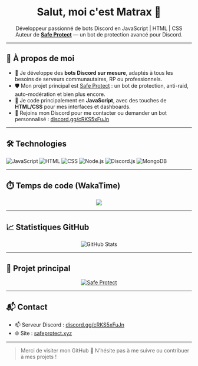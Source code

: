 <h1 align="center">Salut, moi c'est Matrax 👋</h1>

<p align="center">
  Développeur passionné de bots Discord en JavaScript | HTML | CSS  
  <br/>
  Auteur de <a href="https://safeprotect.xyz" target="_blank"><b>Safe Protect</b></a> — un bot de protection avancé pour Discord.
</p>

---

## 🚀 À propos de moi

- 🧠 Je développe des **bots Discord sur mesure**, adaptés à tous les besoins de serveurs communautaires, RP ou professionnels.
- 🛡️ Mon projet principal est [Safe Protect](https://safeprotect.xyz) : un bot de protection, anti-raid, auto-modération et bien plus encore.
- 🧰 Je code principalement en **JavaScript**, avec des touches de **HTML/CSS** pour mes interfaces et dashboards.
- 💬 Rejoins mon Discord pour me contacter ou demander un bot personnalisé : [discord.gg/cRKS5xFuJn](https://discord.gg/cRKS5xFuJn)

---

## 🛠️ Technologies

![JavaScript](https://img.shields.io/badge/-JavaScript-F7DF1E?logo=javascript&logoColor=black&style=flat-square)
![HTML](https://img.shields.io/badge/-HTML5-E34F26?logo=html5&logoColor=white&style=flat-square)
![CSS](https://img.shields.io/badge/-CSS3-1572B6?logo=css3&logoColor=white&style=flat-square)
![Node.js](https://img.shields.io/badge/-Node.js-339933?logo=nodedotjs&logoColor=white&style=flat-square)
![Discord.js](https://img.shields.io/badge/-Discord.js-5865F2?logo=discord&logoColor=white&style=flat-square)
![MongoDB](https://img.shields.io/badge/-MongoDB-47A248?logo=mongodb&logoColor=white&style=flat-square)

---

## ⏱️ Temps de code (WakaTime)

<p align="center">
  <img src="https://github-readme-stats.vercel.app/api/wakatime?username=matrax123&theme=tokyonight&hide_border=true&date_format=%5BY%20%5DM%20h"/>
</p>

---

## 📈 Statistiques GitHub

<p align="center">
  <img src="https://github-readme-stats.vercel.app/api?username=matrax123&show_icons=true&theme=discord_old_blurple" alt="GitHub Stats"/>
</p>

---

## 🧠 Projet principal

<p align="center">
  <a href="https://safeprotect.xyz">
    <img src="https://img.shields.io/badge/-Safe Protect-5865F2?style=for-the-badge&logo=discord&logoColor=white" alt="Safe Protect"/>
  </a>
</p>

---

## 📬 Contact

- 📫 Serveur Discord : [discord.gg/cRKS5xFuJn](https://discord.gg/cRKS5xFuJn)
- 🌐 Site : [safeprotect.xyz](https://safeprotect.xyz)

---

> Merci de visiter mon GitHub 🙏 N'hésite pas à me suivre ou contribuer à mes projets !
